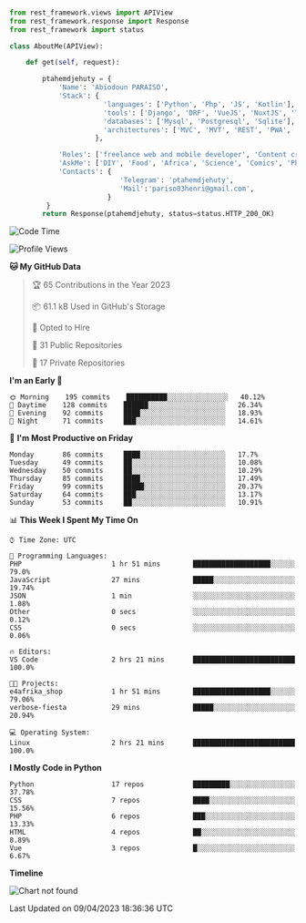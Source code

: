 ###
```python
from rest_framework.views import APIView
from rest_framework.response import Response
from rest_framework import status

class AboutMe(APIView):

    def get(self, request):

        ptahemdjehuty = {
            'Name': 'Abiodoun PARAISO',
            'Stack': {
                       'languages': ['Python', 'Php', 'JS', 'Kotlin'],
                       'tools': ['Django', 'DRF', 'VueJS', 'NuxtJS', 'Threejs' 'React', 'Kotlin', 'Electron'],
                       'databases': ['Mysql', 'Postgresql', 'Sqlite'],
                       'architectures': ['MVC', 'MVT', 'REST', 'PWA', 'SPA', 'MicroServices']
                     },

            'Roles': ['freelance web and mobile developer', 'Content creator', 'Teacher', 'Mentor'],
            'AskMe': ['DIY', 'Food', 'Africa', 'Science', 'Comics', 'Photography', 'Tech', 'Programming'],
            'Contacts': {
                           'Telegram': 'ptahemdjehuty',
                           'Mail':'pariso03henri@gmail.com',
                        }
         }
        return Response(ptahemdjehuty, status=status.HTTP_200_OK)

```                    

<!--START_SECTION:waka-->
![Code Time](http://img.shields.io/badge/Code%20Time-506%20hrs%2018%20mins-blue)

![Profile Views](http://img.shields.io/badge/Profile%20Views-1-blue)

**🐱 My GitHub Data** 

> 🏆 65 Contributions in the Year 2023
 > 
> 📦 61.1 kB Used in GitHub's Storage 
 > 
> 💼 Opted to Hire
 > 
> 📜 31 Public Repositories 
 > 
> 🔑 17 Private Repositories  
 > 
**I'm an Early 🐤** 

```text
🌞 Morning    195 commits    ██████████░░░░░░░░░░░░░░░   40.12% 
🌆 Daytime    128 commits    ██████░░░░░░░░░░░░░░░░░░░   26.34% 
🌃 Evening    92 commits     ████░░░░░░░░░░░░░░░░░░░░░   18.93% 
🌙 Night      71 commits     ███░░░░░░░░░░░░░░░░░░░░░░   14.61%

```
📅 **I'm Most Productive on Friday** 

```text
Monday       86 commits     ████░░░░░░░░░░░░░░░░░░░░░   17.7% 
Tuesday      49 commits     ██░░░░░░░░░░░░░░░░░░░░░░░   10.08% 
Wednesday    50 commits     ██░░░░░░░░░░░░░░░░░░░░░░░   10.29% 
Thursday     85 commits     ████░░░░░░░░░░░░░░░░░░░░░   17.49% 
Friday       99 commits     █████░░░░░░░░░░░░░░░░░░░░   20.37% 
Saturday     64 commits     ███░░░░░░░░░░░░░░░░░░░░░░   13.17% 
Sunday       53 commits     ██░░░░░░░░░░░░░░░░░░░░░░░   10.91%

```


📊 **This Week I Spent My Time On** 

```text
⌚︎ Time Zone: UTC

💬 Programming Languages: 
PHP                      1 hr 51 mins        ███████████████████░░░░░░   79.0% 
JavaScript               27 mins             █████░░░░░░░░░░░░░░░░░░░░   19.74% 
JSON                     1 min               ░░░░░░░░░░░░░░░░░░░░░░░░░   1.08% 
Other                    0 secs              ░░░░░░░░░░░░░░░░░░░░░░░░░   0.12% 
CSS                      0 secs              ░░░░░░░░░░░░░░░░░░░░░░░░░   0.06%

🔥 Editors: 
VS Code                  2 hrs 21 mins       █████████████████████████   100.0%

🐱‍💻 Projects: 
e4afrika_shop            1 hr 51 mins        ███████████████████░░░░░░   79.06% 
verbose-fiesta           29 mins             █████░░░░░░░░░░░░░░░░░░░░   20.94%

💻 Operating System: 
Linux                    2 hrs 21 mins       █████████████████████████   100.0%

```

**I Mostly Code in Python** 

```text
Python                   17 repos            █████████░░░░░░░░░░░░░░░░   37.78% 
CSS                      7 repos             ████░░░░░░░░░░░░░░░░░░░░░   15.56% 
PHP                      6 repos             ███░░░░░░░░░░░░░░░░░░░░░░   13.33% 
HTML                     4 repos             ██░░░░░░░░░░░░░░░░░░░░░░░   8.89% 
Vue                      3 repos             █░░░░░░░░░░░░░░░░░░░░░░░░   6.67%

```


**Timeline**

![Chart not found](https://raw.githubusercontent.com/ptahemdjehuty/ptahemdjehuty/main/charts/bar_graph.png) 


 Last Updated on 09/04/2023 18:36:36 UTC
<!--END_SECTION:waka-->

